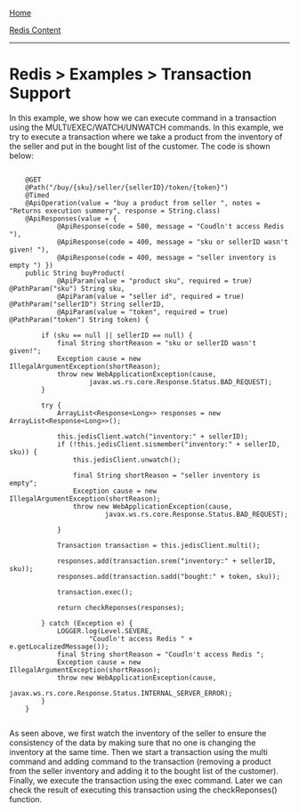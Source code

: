 [Home](../../index.md)

[Redis Content](../Redis.md)
___

# Redis > Examples > Transaction Support


In this example, we show how we can execute command in a transaction using the MULTI/EXEC/WATCH/UNWATCH commands. In this example, we try to execute a transaction where we take a product from the inventory of the seller and put in the bought list of the customer. The code is shown below:

````

    @GET
	@Path("/buy/{sku}/seller/{sellerID}/token/{token}")
	@Timed
	@ApiOperation(value = "buy a product from seller ", notes = "Returns execution summery", response = String.class)
	@ApiResponses(value = {
			@ApiResponse(code = 500, message = "Coudln't access Redis "),
			@ApiResponse(code = 400, message = "sku or sellerID wasn't given! "),
			@ApiResponse(code = 400, message = "seller inventory is empty ") })
	public String buyProduct(
			@ApiParam(value = "product sku", required = true) @PathParam("sku") String sku,
			@ApiParam(value = "seller id", required = true) @PathParam("sellerID") String sellerID,
			@ApiParam(value = "token", required = true) @PathParam("token") String token) {

		if (sku == null || sellerID == null) {
			final String shortReason = "sku or sellerID wasn't given!";
			Exception cause = new IllegalArgumentException(shortReason);
			throw new WebApplicationException(cause,
					javax.ws.rs.core.Response.Status.BAD_REQUEST);
		}

		try {
			ArrayList<Response<Long>> responses = new ArrayList<Response<Long>>();

			this.jedisClient.watch("inventory:" + sellerID);
			if (!this.jedisClient.sismember("inventory:" + sellerID, sku)) {
				this.jedisClient.unwatch();

				final String shortReason = "seller inventory is empty";
				Exception cause = new IllegalArgumentException(shortReason);
				throw new WebApplicationException(cause,
						javax.ws.rs.core.Response.Status.BAD_REQUEST);

			}

			Transaction transaction = this.jedisClient.multi();

			responses.add(transaction.srem("inventory:" + sellerID, sku));
			responses.add(transaction.sadd("bought:" + token, sku));

			transaction.exec();

			return checkReponses(responses);

		} catch (Exception e) {
			LOGGER.log(Level.SEVERE,
					"Coudln't access Redis " + e.getLocalizedMessage());
			final String shortReason = "Coudln't access Redis ";
			Exception cause = new IllegalArgumentException(shortReason);
			throw new WebApplicationException(cause,
					javax.ws.rs.core.Response.Status.INTERNAL_SERVER_ERROR);
		}
	}
	
````

As seen above, we first watch the inventory of the seller to ensure the consistency of the data by making sure that no one is changing the inventory at the same time. Then we start a transaction using the multi command and adding command to the transaction (removing a product from the seller inventory and adding it to the bought list of the customer). Finally, we execute the transaction using the exec command. Later we can check the result of executing this transaction using the checkReponses() function.


